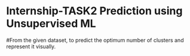 # Internship-TASK2 Prediction using Unsupervised ML
#From the given dataset, to predict the optimum number of clusters
and represent it visually.
